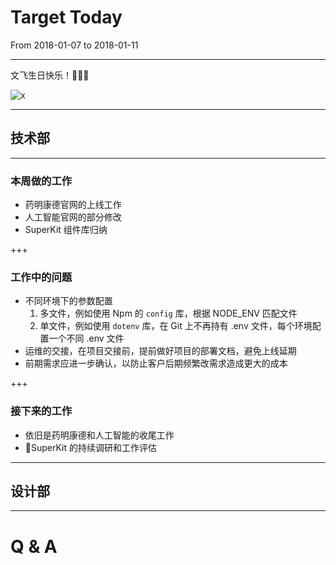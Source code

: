 # Target Today

From 2018-01-07 to 2018-01-11

---

文飞生日快乐！🎂🎂🎂

![x](https://www.google.com/url?sa=i&source=images&cd=&cad=rja&uact=8&ved=2ahUKEwjU4e3Cn-XfAhWITrwKHYMADjEQjRx6BAgBEAU&url=%2Furl%3Fsa%3Di%26source%3Dimages%26cd%3D%26ved%3D%26url%3Dhttps%253A%252F%252Fqq.yh31.com%252Fzf%252Fsr%252F%26psig%3DAOvVaw1oefs24d1dXajTFy9H7mAN%26ust%3D1547279509139143&psig=AOvVaw1oefs24d1dXajTFy9H7mAN&ust=1547279509139143)

---

## 技术部

--- 

### 本周做的工作

- 药明康德官网的上线工作
- 人工智能官网的部分修改
- SuperKit 组件库归纳

+++

### 工作中的问题

- 不同环境下的参数配置
    1. 多文件，例如使用 Npm 的 ``config`` 库，根据 NODE_ENV 匹配文件
    2. 单文件，例如使用 ``dotenv`` 库，在 Git 上不再持有 .env 文件，每个环境配置一个不同 .env 文件
- 运维的交接，在项目交接前，提前做好项目的部署文档，避免上线延期
- 前期需求应进一步确认，以防止客户后期频繁改需求造成更大的成本

+++

### 接下来的工作

- 依旧是药明康德和人工智能的收尾工作
- SuperKit 的持续调研和工作评估

---

## 设计部

---

# Q & A
